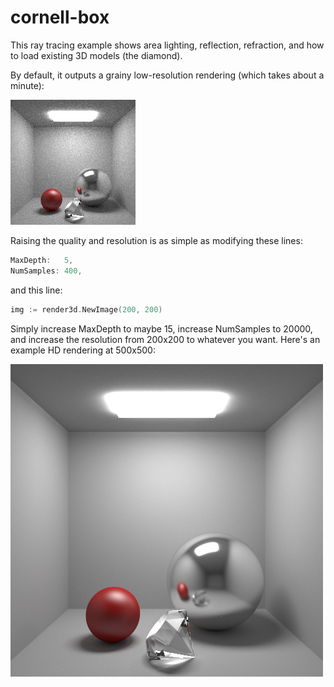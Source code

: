 # cornell-box

This ray tracing example shows area lighting, reflection, refraction, and how to load existing 3D models (the diamond).

By default, it outputs a grainy low-resolution rendering (which takes about a minute):

![Low-res rendering](output.png)

Raising the quality and resolution is as simple as modifying these lines:

```go
MaxDepth:   5,
NumSamples: 400,
```

and this line:

```go
img := render3d.NewImage(200, 200)
```

Simply increase MaxDepth to maybe 15, increase NumSamples to 20000, and increase the resolution from 200x200 to whatever you want. Here's an example HD rendering at 500x500:

![High-resolution rendering](output_hd.png)
